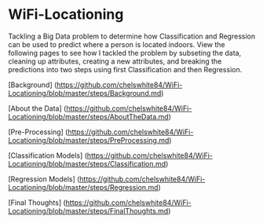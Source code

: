 # WiFi-Locationing
Tackling a Big Data problem to determine how Classification and Regression can be used to predict where a person is located indoors. View the following pages to see how I tackled the problem by subseting the data, cleaning up attributes, creating a new attributes, and breaking the predictions into two steps using first Classification and then Regression. 

[Background] (https://github.com/chelswhite84/WiFi-Locationing/blob/master/steps/Background.md)

[About the Data] (https://github.com/chelswhite84/WiFi-Locationing/blob/master/steps/AboutTheData.md)

[Pre-Processing] (https://github.com/chelswhite84/WiFi-Locationing/blob/master/steps/PreProcessing.md)

[Classification Models] (https://github.com/chelswhite84/WiFi-Locationing/blob/master/steps/Classification.md)

[Regression Models] (https://github.com/chelswhite84/WiFi-Locationing/blob/master/steps/Regression.md)

[Final Thoughts] (https://github.com/chelswhite84/WiFi-Locationing/blob/master/steps/FinalThoughts.md)

